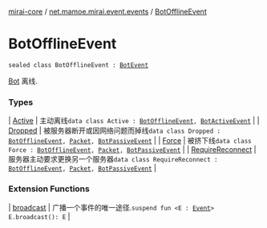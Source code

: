 [mirai-core](../../index.md) / [net.mamoe.mirai.event.events](../index.md) / [BotOfflineEvent](./index.md)

# BotOfflineEvent

`sealed class BotOfflineEvent : `[`BotEvent`](../-bot-event/index.md)

[Bot](../../net.mamoe.mirai/-bot/index.md) 离线.

### Types

| [Active](-active/index.md) | 主动离线`data class Active : `[`BotOfflineEvent`](./index.md)`, `[`BotActiveEvent`](../-bot-active-event.md) |
| [Dropped](-dropped/index.md) | 被服务器断开或因网络问题而掉线`data class Dropped : `[`BotOfflineEvent`](./index.md)`, `[`Packet`](../../net.mamoe.mirai.qqandroid.network/-packet/index.md)`, `[`BotPassiveEvent`](../-bot-passive-event.md) |
| [Force](-force/index.md) | 被挤下线`data class Force : `[`BotOfflineEvent`](./index.md)`, `[`Packet`](../../net.mamoe.mirai.qqandroid.network/-packet/index.md)`, `[`BotPassiveEvent`](../-bot-passive-event.md) |
| [RequireReconnect](-require-reconnect/index.md) | 服务器主动要求更换另一个服务器`data class RequireReconnect : `[`BotOfflineEvent`](./index.md)`, `[`Packet`](../../net.mamoe.mirai.qqandroid.network/-packet/index.md)`, `[`BotPassiveEvent`](../-bot-passive-event.md) |

### Extension Functions

| [broadcast](../../net.mamoe.mirai.event/broadcast.md) | 广播一个事件的唯一途径.`suspend fun <E : `[`Event`](../../net.mamoe.mirai.event/-event.md)`> E.broadcast(): E` |

